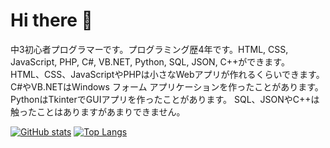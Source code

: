 # Hi there 👋
中3初心者プログラマーです。プログラミング歴4年です。HTML, CSS, JavaScript, PHP, C#, VB.NET, Python, SQL, JSON, C++ができます。
HTML、CSS、JavaScriptやPHPは小さなWebアプリが作れるくらいできます。
C#やVB.NETはWindows フォーム アプリケーションを作ったことがあります。
PythonはTkinterでGUIアプリを作ったことがあります。
SQL、JSONやC++は触ったことはありますがあまりできません。

[![GitHub stats](https://github-readme-stats.vercel.app/api?username=fuyossi&show_icons=true)](https://github.com/anuraghazra/github-readme-stats)
[![Top Langs](https://github-readme-stats.vercel.app/api/top-langs/?username=fuyossi&layout=compact)](https://github.com/anuraghazra/github-readme-stats)

